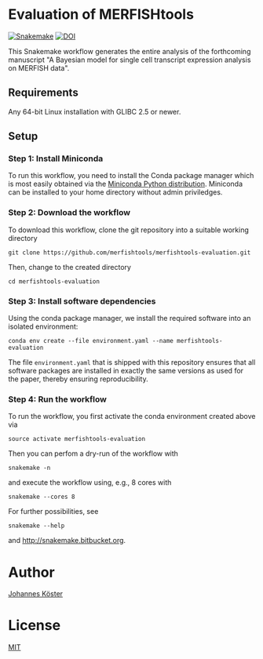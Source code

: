 # Evaluation of MERFISHtools

[![Snakemake](https://img.shields.io/badge/snakemake-≥3.6.1-brightgreen.svg)](http://snakemake.bitbucket.org)
[![DOI](https://zenodo.org/badge/57039360.svg)](https://zenodo.org/badge/latestdoi/57039360)

This Snakemake workflow generates the entire analysis of the forthcoming manuscript
"A Bayesian model for single cell transcript expression analysis on MERFISH data".

## Requirements

Any 64-bit Linux installation with GLIBC 2.5 or newer.

## Setup

### Step 1: Install Miniconda

To run this workflow, you need to install the Conda package manager which is most
easily obtained via the [Miniconda Python distribution](http://conda.pydata.org/miniconda.html).
Miniconda can be installed to your home directory without admin priviledges.

### Step 2: Download the workflow

To download this workflow, clone the git repository into a suitable working directory

    git clone https://github.com/merfishtools/merfishtools-evaluation.git

Then, change to the created directory

    cd merfishtools-evaluation

### Step 3: Install software dependencies

Using the conda package manager, we install the required software into an isolated
environment:

    conda env create --file environment.yaml --name merfishtools-evaluation

The file `environment.yaml` that is shipped with this repository ensures that all
software packages are installed in exactly the same versions as used for the paper,
thereby ensuring reproducibility.

### Step 4: Run the workflow

To run the workflow, you first activate the conda environment created above via

    source activate merfishtools-evaluation

Then you can perfom a dry-run of the workflow with

    snakemake -n

and execute the workflow using, e.g., 8 cores with

    snakemake --cores 8

For further possibilities, see

    snakemake --help

and http://snakemake.bitbucket.org.

# Author

[Johannes Köster](http://johanneskoester.bitbucket.org)

# License

[MIT](LICENSE.md)
